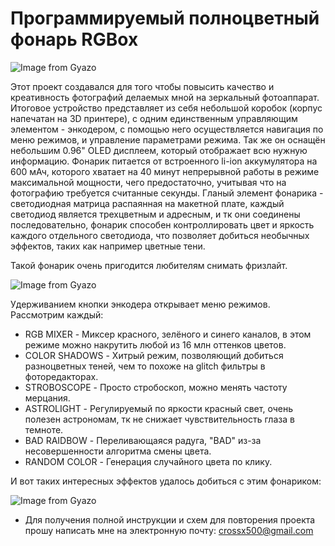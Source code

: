 # Программируемый полноцветный фонарь RGBox 
![Image from Gyazo](https://i.gyazo.com/26d2f47c99378f52cf53724f9b46aaec.jpg)

  Этот проект создавался для того чтобы повысить качество и креативность фотографий делаемых мной на зеркальный фотоаппарат. 
  Итоговое устройство представляет из себя небольшой коробок (корпус напечатан на 3D принтере), с одним единственным управляющим элементом - энкодером, с помощью него осуществляется навигация по меню режимов, и управление параметрами режима. Так же он оснащён небольшим 0.96" OLED дисплеем, который отображает всю нужную информацию. Фонарик питается от встроенного li-ion аккумулятора на 600 мАч, которого хватает на 40 минут непрерывной работы в режиме максимальной мощности, чего предостаточно, учитывая что на фотографию требуется считанные секунды. Гланый элемент фонарика - светодиодная матрица распаянная на макетной плате, каждый светодиод является трехцветным и адресным, и тк они соединены последовательно, фонарик способен контроллировать цвет и яркость каждого отдельного светодиода, что позволяет добиться необычных эффектов, таких как например цветные тени.
  
 Такой фонарик очень пригодится любителям снимать фризлайт.

![Image from Gyazo](https://i.gyazo.com/1e113de932292714dc0e8ef044e6bf6e.jpg)

Удерживанием кнопки энкодера открывает меню режимов. Рассмотрим каждый:  
- RGB MIXER - Миксер красного, зелёного и синего каналов, в этом режиме можно накрутить любой из 16 млн оттенков цветов.
- COLOR SHADOWS - Хитрый режим, позволяющий добиться разноцветных теней, чем  то похоже на glitch фильтры в фоторедакторах.
- STROBOSCOPE - Просто стробоскоп, можно менять частоту мерцания.
- ASTROLIGHT - Регулируемый по яркости красный свет, очень полезен астрономам, тк не снижает чувствительность глаза в темноте.
- BAD RAIDBOW - Переливающаяся радуга, "BAD" из-за несовершенности алгоритма смены цвета.
- RANDOM COLOR - Генерация случайного цвета по клику.

И вот таких интересных эффектов удалось добиться с этим фонариком:

![Image from Gyazo](https://i.gyazo.com/9ce0a5af4b9649b37ee9050a10cb371c.jpg)



- Для получения полной инструкции и схем для повторения проекта прошу написать мне на электронную почту: crossx500@gmail.com
